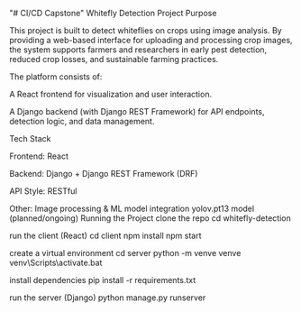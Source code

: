 "# CI/CD Capstone" 
Whitefly Detection Project
 Purpose

This project is built to detect whiteflies on crops using image analysis. By providing a web-based interface for uploading and processing crop images, the system supports farmers and researchers in early pest detection, reduced crop losses, and sustainable farming practices.

The platform consists of:

A React frontend for visualization and user interaction.

A Django backend (with Django REST Framework) for API endpoints, detection logic, and data management.

Tech Stack

Frontend: React

Backend: Django + Django REST Framework (DRF)

API Style: RESTful

Other: Image processing & ML model integration yolov.pt13 model (planned/ongoing)
Running the Project
clone the repo
cd whitefly-detection

run the client (React)
cd client
npm install
npm start

create a virtual environment
cd server
python -m venve venve
venv\Scripts\activate.bat

install dependencies
pip install -r requirements.txt

run the server (Django)
python manage.py runserver
